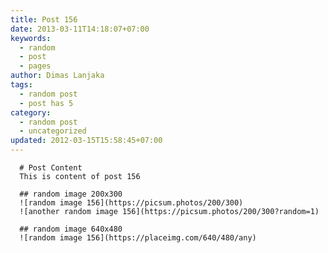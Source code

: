 ```yaml
---
title: Post 156
date: 2013-03-11T14:18:07+07:00
keywords:
  - random
  - post
  - pages
author: Dimas Lanjaka
tags:
  - random post
  - post has 5
category:
  - random post
  - uncategorized
updated: 2012-03-15T15:58:45+07:00
---
```


      # Post Content
      This is content of post 156

      ## random image 200x300
      ![random image 156](https://picsum.photos/200/300)
      ![another random image 156](https://picsum.photos/200/300?random=1)

      ## random image 640x480
      ![random image 156](https://placeimg.com/640/480/any)
      
